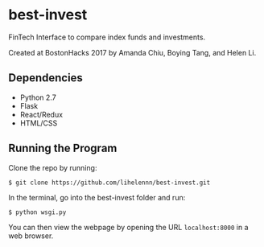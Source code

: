 # best-invest
FinTech Interface to compare index funds and investments.

Created at BostonHacks 2017 by Amanda Chiu, Boying Tang, and Helen Li.

## Dependencies
- Python 2.7
- Flask
- React/Redux
- HTML/CSS

## Running the Program
Clone the repo by running:
```
$ git clone https://github.com/lihelennn/best-invest.git
```
In the terminal, go into the best-invest folder and run:
```
$ python wsgi.py
```
You can then view the webpage by opening the URL `localhost:8000` in a web browser.
